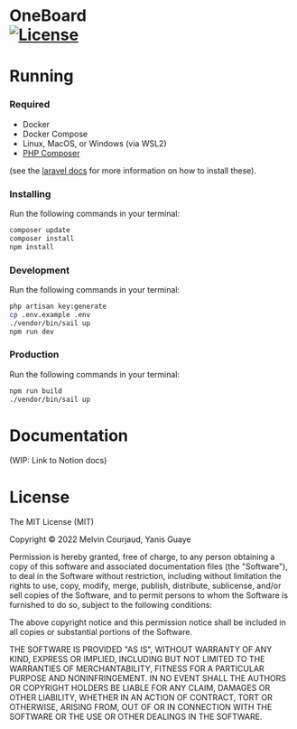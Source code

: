 OneBoard  
[![License](https://img.shields.io/github/license/MisterPeModder/JobBoard)](https://github.com/MisterPeModder/JobBoard)
=========================

# Running

### Required
* Docker
* Docker Compose
* Linux, MacOS, or Windows (via WSL2)
* [PHP Composer](https://getcomposer.org/)

(see the [laravel docs](https://laravel.com/docs/9.x/installation#laravel-and-docker) for more information on how to install these).

### Installing

Run the following commands in your terminal:
```sh
composer update
composer install
npm install
```

### Development 

Run the following commands in your terminal:
```sh
php artisan key:generate
cp .env.example .env
./vendor/bin/sail up
npm run dev
```

### Production 

Run the following commands in your terminal:
```sh
npm run build
./vendor/bin/sail up
```

# Documentation

(WIP: Link to Notion docs)

# License

The MIT License (MIT)

Copyright © 2022 Melvin Courjaud, Yanis Guaye

Permission is hereby granted, free of charge, to any person obtaining a copy of this software and associated documentation files (the "Software"), to deal in the Software without restriction, including without limitation the rights to use, copy, modify, merge, publish, distribute, sublicense, and/or sell copies of the Software, and to permit persons to whom the Software is furnished to do so, subject to the following conditions:

The above copyright notice and this permission notice shall be included in all copies or substantial portions of the Software.

THE SOFTWARE IS PROVIDED "AS IS", WITHOUT WARRANTY OF ANY KIND, EXPRESS OR IMPLIED, INCLUDING BUT NOT LIMITED TO THE WARRANTIES OF MERCHANTABILITY, FITNESS FOR A PARTICULAR PURPOSE AND NONINFRINGEMENT. IN NO EVENT SHALL THE AUTHORS OR COPYRIGHT HOLDERS BE LIABLE FOR ANY CLAIM, DAMAGES OR OTHER LIABILITY, WHETHER IN AN ACTION OF CONTRACT, TORT OR OTHERWISE, ARISING FROM, OUT OF OR IN CONNECTION WITH THE SOFTWARE OR THE USE OR OTHER DEALINGS IN THE SOFTWARE.
